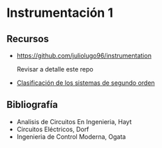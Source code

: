 # Instrumentación 1

## Recursos

- https://github.com/juliolugo96/instrumentation

  Revisar a detalle este repo

- [Clasificación de los sistemas de segundo orden](docs/Clasificaciondelosequilibrioslineales.pdf)

## Bibliografía

- Analisis de Circuitos En Ingenieria, Hayt
- Circuitos Eléctricos, Dorf
- Ingenieria de Control Moderna, Ogata
